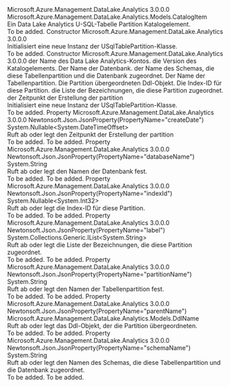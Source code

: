 <Type Name="USqlTablePartition" FullName="Microsoft.Azure.Management.DataLake.Analytics.Models.USqlTablePartition">
  <TypeSignature Language="C#" Value="public class USqlTablePartition : Microsoft.Azure.Management.DataLake.Analytics.Models.CatalogItem" />
  <TypeSignature Language="ILAsm" Value=".class public auto ansi beforefieldinit USqlTablePartition extends Microsoft.Azure.Management.DataLake.Analytics.Models.CatalogItem" />
  <TypeSignature Language="DocId" Value="T:Microsoft.Azure.Management.DataLake.Analytics.Models.USqlTablePartition" />
  <TypeSignature Language="VB.NET" Value="Public Class USqlTablePartition&#xA;Inherits CatalogItem" />
  <TypeSignature Language="F#" Value="type USqlTablePartition = class&#xA;    inherit CatalogItem" />
  <AssemblyInfo>
    <AssemblyName>Microsoft.Azure.Management.DataLake.Analytics</AssemblyName>
    <AssemblyVersion>3.0.0.0</AssemblyVersion>
  </AssemblyInfo>
  <Base>
    <BaseTypeName>Microsoft.Azure.Management.DataLake.Analytics.Models.CatalogItem</BaseTypeName>
  </Base>
  <Interfaces />
  <Docs>
    <summary>
            Ein Data Lake Analytics U-SQL-Tabelle Partition Katalogelement.
            </summary>
    <remarks>To be added.</remarks>
  </Docs>
  <Members>
    <Member MemberName=".ctor">
      <MemberSignature Language="C#" Value="public USqlTablePartition ();" />
      <MemberSignature Language="ILAsm" Value=".method public hidebysig specialname rtspecialname instance void .ctor() cil managed" />
      <MemberSignature Language="DocId" Value="M:Microsoft.Azure.Management.DataLake.Analytics.Models.USqlTablePartition.#ctor" />
      <MemberSignature Language="VB.NET" Value="Public Sub New ()" />
      <MemberType>Constructor</MemberType>
      <AssemblyInfo>
        <AssemblyName>Microsoft.Azure.Management.DataLake.Analytics</AssemblyName>
        <AssemblyVersion>3.0.0.0</AssemblyVersion>
      </AssemblyInfo>
      <Parameters />
      <Docs>
        <summary>
            Initialisiert eine neue Instanz der USqlTablePartition-Klasse.
            </summary>
        <remarks>To be added.</remarks>
      </Docs>
    </Member>
    <Member MemberName=".ctor">
      <MemberSignature Language="C#" Value="public USqlTablePartition (string computeAccountName = null, Nullable&lt;Guid&gt; version = null, string databaseName = null, string schemaName = null, string name = null, Microsoft.Azure.Management.DataLake.Analytics.Models.DdlName parentName = null, Nullable&lt;int&gt; indexId = null, System.Collections.Generic.IList&lt;string&gt; label = null, Nullable&lt;DateTimeOffset&gt; createDate = null);" />
      <MemberSignature Language="ILAsm" Value=".method public hidebysig specialname rtspecialname instance void .ctor(string computeAccountName, valuetype System.Nullable`1&lt;valuetype System.Guid&gt; version, string databaseName, string schemaName, string name, class Microsoft.Azure.Management.DataLake.Analytics.Models.DdlName parentName, valuetype System.Nullable`1&lt;int32&gt; indexId, class System.Collections.Generic.IList`1&lt;string&gt; label, valuetype System.Nullable`1&lt;valuetype System.DateTimeOffset&gt; createDate) cil managed" />
      <MemberSignature Language="DocId" Value="M:Microsoft.Azure.Management.DataLake.Analytics.Models.USqlTablePartition.#ctor(System.String,System.Nullable{System.Guid},System.String,System.String,System.String,Microsoft.Azure.Management.DataLake.Analytics.Models.DdlName,System.Nullable{System.Int32},System.Collections.Generic.IList{System.String},System.Nullable{System.DateTimeOffset})" />
      <MemberSignature Language="VB.NET" Value="Public Sub New (Optional computeAccountName As String = null, Optional version As Nullable(Of Guid) = null, Optional databaseName As String = null, Optional schemaName As String = null, Optional name As String = null, Optional parentName As DdlName = null, Optional indexId As Nullable(Of Integer) = null, Optional label As IList(Of String) = null, Optional createDate As Nullable(Of DateTimeOffset) = null)" />
      <MemberSignature Language="F#" Value="new Microsoft.Azure.Management.DataLake.Analytics.Models.USqlTablePartition : string * Nullable&lt;Guid&gt; * string * string * string * Microsoft.Azure.Management.DataLake.Analytics.Models.DdlName * Nullable&lt;int&gt; * System.Collections.Generic.IList&lt;string&gt; * Nullable&lt;DateTimeOffset&gt; -&gt; Microsoft.Azure.Management.DataLake.Analytics.Models.USqlTablePartition" Usage="new Microsoft.Azure.Management.DataLake.Analytics.Models.USqlTablePartition (computeAccountName, version, databaseName, schemaName, name, parentName, indexId, label, createDate)" />
      <MemberType>Constructor</MemberType>
      <AssemblyInfo>
        <AssemblyName>Microsoft.Azure.Management.DataLake.Analytics</AssemblyName>
        <AssemblyVersion>3.0.0.0</AssemblyVersion>
      </AssemblyInfo>
      <Parameters>
        <Parameter Name="computeAccountName" Type="System.String" />
        <Parameter Name="version" Type="System.Nullable&lt;System.Guid&gt;" />
        <Parameter Name="databaseName" Type="System.String" />
        <Parameter Name="schemaName" Type="System.String" />
        <Parameter Name="name" Type="System.String" />
        <Parameter Name="parentName" Type="Microsoft.Azure.Management.DataLake.Analytics.Models.DdlName" />
        <Parameter Name="indexId" Type="System.Nullable&lt;System.Int32&gt;" />
        <Parameter Name="label" Type="System.Collections.Generic.IList&lt;System.String&gt;" />
        <Parameter Name="createDate" Type="System.Nullable&lt;System.DateTimeOffset&gt;" />
      </Parameters>
      <Docs>
        <param name="computeAccountName">der Name des Data Lake Analytics-Kontos.</param>
        <param name="version">die Version des Katalogelements.</param>
        <param name="databaseName">Der Name der Datenbank.</param>
        <param name="schemaName">der Name des Schemas, die diese Tabellenpartition und die Datenbank zugeordnet.</param>
        <param name="name">Der Name der Tabellenpartition.</param>
        <param name="parentName">Die Partition übergeordneten Ddl-Objekt.</param>
        <param name="indexId">Die Index-ID für diese Partition.</param>
        <param name="label">die Liste der Bezeichnungen, die diese Partition zugeordnet.</param>
        <param name="createDate">der Zeitpunkt der Erstellung der partition</param>
        <summary>
            Initialisiert eine neue Instanz der USqlTablePartition-Klasse.
            </summary>
        <remarks>To be added.</remarks>
      </Docs>
    </Member>
    <Member MemberName="CreateDate">
      <MemberSignature Language="C#" Value="public Nullable&lt;DateTimeOffset&gt; CreateDate { get; set; }" />
      <MemberSignature Language="ILAsm" Value=".property instance valuetype System.Nullable`1&lt;valuetype System.DateTimeOffset&gt; CreateDate" />
      <MemberSignature Language="DocId" Value="P:Microsoft.Azure.Management.DataLake.Analytics.Models.USqlTablePartition.CreateDate" />
      <MemberSignature Language="VB.NET" Value="Public Property CreateDate As Nullable(Of DateTimeOffset)" />
      <MemberSignature Language="F#" Value="member this.CreateDate : Nullable&lt;DateTimeOffset&gt; with get, set" Usage="Microsoft.Azure.Management.DataLake.Analytics.Models.USqlTablePartition.CreateDate" />
      <MemberType>Property</MemberType>
      <AssemblyInfo>
        <AssemblyName>Microsoft.Azure.Management.DataLake.Analytics</AssemblyName>
        <AssemblyVersion>3.0.0.0</AssemblyVersion>
      </AssemblyInfo>
      <Attributes>
        <Attribute>
          <AttributeName>Newtonsoft.Json.JsonProperty(PropertyName="createDate")</AttributeName>
        </Attribute>
      </Attributes>
      <ReturnValue>
        <ReturnType>System.Nullable&lt;System.DateTimeOffset&gt;</ReturnType>
      </ReturnValue>
      <Docs>
        <summary>
            Ruft ab oder legt den Zeitpunkt der Erstellung der partition
            </summary>
        <value>To be added.</value>
        <remarks>To be added.</remarks>
      </Docs>
    </Member>
    <Member MemberName="DatabaseName">
      <MemberSignature Language="C#" Value="public string DatabaseName { get; set; }" />
      <MemberSignature Language="ILAsm" Value=".property instance string DatabaseName" />
      <MemberSignature Language="DocId" Value="P:Microsoft.Azure.Management.DataLake.Analytics.Models.USqlTablePartition.DatabaseName" />
      <MemberSignature Language="VB.NET" Value="Public Property DatabaseName As String" />
      <MemberSignature Language="F#" Value="member this.DatabaseName : string with get, set" Usage="Microsoft.Azure.Management.DataLake.Analytics.Models.USqlTablePartition.DatabaseName" />
      <MemberType>Property</MemberType>
      <AssemblyInfo>
        <AssemblyName>Microsoft.Azure.Management.DataLake.Analytics</AssemblyName>
        <AssemblyVersion>3.0.0.0</AssemblyVersion>
      </AssemblyInfo>
      <Attributes>
        <Attribute>
          <AttributeName>Newtonsoft.Json.JsonProperty(PropertyName="databaseName")</AttributeName>
        </Attribute>
      </Attributes>
      <ReturnValue>
        <ReturnType>System.String</ReturnType>
      </ReturnValue>
      <Docs>
        <summary>
            Ruft ab oder legt den Namen der Datenbank fest.
            </summary>
        <value>To be added.</value>
        <remarks>To be added.</remarks>
      </Docs>
    </Member>
    <Member MemberName="IndexId">
      <MemberSignature Language="C#" Value="public Nullable&lt;int&gt; IndexId { get; set; }" />
      <MemberSignature Language="ILAsm" Value=".property instance valuetype System.Nullable`1&lt;int32&gt; IndexId" />
      <MemberSignature Language="DocId" Value="P:Microsoft.Azure.Management.DataLake.Analytics.Models.USqlTablePartition.IndexId" />
      <MemberSignature Language="VB.NET" Value="Public Property IndexId As Nullable(Of Integer)" />
      <MemberSignature Language="F#" Value="member this.IndexId : Nullable&lt;int&gt; with get, set" Usage="Microsoft.Azure.Management.DataLake.Analytics.Models.USqlTablePartition.IndexId" />
      <MemberType>Property</MemberType>
      <AssemblyInfo>
        <AssemblyName>Microsoft.Azure.Management.DataLake.Analytics</AssemblyName>
        <AssemblyVersion>3.0.0.0</AssemblyVersion>
      </AssemblyInfo>
      <Attributes>
        <Attribute>
          <AttributeName>Newtonsoft.Json.JsonProperty(PropertyName="indexId")</AttributeName>
        </Attribute>
      </Attributes>
      <ReturnValue>
        <ReturnType>System.Nullable&lt;System.Int32&gt;</ReturnType>
      </ReturnValue>
      <Docs>
        <summary>
            Ruft ab oder legt die Index-ID für diese Partition.
            </summary>
        <value>To be added.</value>
        <remarks>To be added.</remarks>
      </Docs>
    </Member>
    <Member MemberName="Label">
      <MemberSignature Language="C#" Value="public System.Collections.Generic.IList&lt;string&gt; Label { get; set; }" />
      <MemberSignature Language="ILAsm" Value=".property instance class System.Collections.Generic.IList`1&lt;string&gt; Label" />
      <MemberSignature Language="DocId" Value="P:Microsoft.Azure.Management.DataLake.Analytics.Models.USqlTablePartition.Label" />
      <MemberSignature Language="VB.NET" Value="Public Property Label As IList(Of String)" />
      <MemberSignature Language="F#" Value="member this.Label : System.Collections.Generic.IList&lt;string&gt; with get, set" Usage="Microsoft.Azure.Management.DataLake.Analytics.Models.USqlTablePartition.Label" />
      <MemberType>Property</MemberType>
      <AssemblyInfo>
        <AssemblyName>Microsoft.Azure.Management.DataLake.Analytics</AssemblyName>
        <AssemblyVersion>3.0.0.0</AssemblyVersion>
      </AssemblyInfo>
      <Attributes>
        <Attribute>
          <AttributeName>Newtonsoft.Json.JsonProperty(PropertyName="label")</AttributeName>
        </Attribute>
      </Attributes>
      <ReturnValue>
        <ReturnType>System.Collections.Generic.IList&lt;System.String&gt;</ReturnType>
      </ReturnValue>
      <Docs>
        <summary>
            Ruft ab oder legt die Liste der Bezeichnungen, die diese Partition zugeordnet.
            </summary>
        <value>To be added.</value>
        <remarks>To be added.</remarks>
      </Docs>
    </Member>
    <Member MemberName="Name">
      <MemberSignature Language="C#" Value="public string Name { get; set; }" />
      <MemberSignature Language="ILAsm" Value=".property instance string Name" />
      <MemberSignature Language="DocId" Value="P:Microsoft.Azure.Management.DataLake.Analytics.Models.USqlTablePartition.Name" />
      <MemberSignature Language="VB.NET" Value="Public Property Name As String" />
      <MemberSignature Language="F#" Value="member this.Name : string with get, set" Usage="Microsoft.Azure.Management.DataLake.Analytics.Models.USqlTablePartition.Name" />
      <MemberType>Property</MemberType>
      <AssemblyInfo>
        <AssemblyName>Microsoft.Azure.Management.DataLake.Analytics</AssemblyName>
        <AssemblyVersion>3.0.0.0</AssemblyVersion>
      </AssemblyInfo>
      <Attributes>
        <Attribute>
          <AttributeName>Newtonsoft.Json.JsonProperty(PropertyName="partitionName")</AttributeName>
        </Attribute>
      </Attributes>
      <ReturnValue>
        <ReturnType>System.String</ReturnType>
      </ReturnValue>
      <Docs>
        <summary>
            Ruft ab oder legt den Namen der Tabellenpartition fest.
            </summary>
        <value>To be added.</value>
        <remarks>To be added.</remarks>
      </Docs>
    </Member>
    <Member MemberName="ParentName">
      <MemberSignature Language="C#" Value="public Microsoft.Azure.Management.DataLake.Analytics.Models.DdlName ParentName { get; set; }" />
      <MemberSignature Language="ILAsm" Value=".property instance class Microsoft.Azure.Management.DataLake.Analytics.Models.DdlName ParentName" />
      <MemberSignature Language="DocId" Value="P:Microsoft.Azure.Management.DataLake.Analytics.Models.USqlTablePartition.ParentName" />
      <MemberSignature Language="VB.NET" Value="Public Property ParentName As DdlName" />
      <MemberSignature Language="F#" Value="member this.ParentName : Microsoft.Azure.Management.DataLake.Analytics.Models.DdlName with get, set" Usage="Microsoft.Azure.Management.DataLake.Analytics.Models.USqlTablePartition.ParentName" />
      <MemberType>Property</MemberType>
      <AssemblyInfo>
        <AssemblyName>Microsoft.Azure.Management.DataLake.Analytics</AssemblyName>
        <AssemblyVersion>3.0.0.0</AssemblyVersion>
      </AssemblyInfo>
      <Attributes>
        <Attribute>
          <AttributeName>Newtonsoft.Json.JsonProperty(PropertyName="parentName")</AttributeName>
        </Attribute>
      </Attributes>
      <ReturnValue>
        <ReturnType>Microsoft.Azure.Management.DataLake.Analytics.Models.DdlName</ReturnType>
      </ReturnValue>
      <Docs>
        <summary>
            Ruft ab oder legt das Ddl-Objekt, der die Partition übergeordneten.
            </summary>
        <value>To be added.</value>
        <remarks>To be added.</remarks>
      </Docs>
    </Member>
    <Member MemberName="SchemaName">
      <MemberSignature Language="C#" Value="public string SchemaName { get; set; }" />
      <MemberSignature Language="ILAsm" Value=".property instance string SchemaName" />
      <MemberSignature Language="DocId" Value="P:Microsoft.Azure.Management.DataLake.Analytics.Models.USqlTablePartition.SchemaName" />
      <MemberSignature Language="VB.NET" Value="Public Property SchemaName As String" />
      <MemberSignature Language="F#" Value="member this.SchemaName : string with get, set" Usage="Microsoft.Azure.Management.DataLake.Analytics.Models.USqlTablePartition.SchemaName" />
      <MemberType>Property</MemberType>
      <AssemblyInfo>
        <AssemblyName>Microsoft.Azure.Management.DataLake.Analytics</AssemblyName>
        <AssemblyVersion>3.0.0.0</AssemblyVersion>
      </AssemblyInfo>
      <Attributes>
        <Attribute>
          <AttributeName>Newtonsoft.Json.JsonProperty(PropertyName="schemaName")</AttributeName>
        </Attribute>
      </Attributes>
      <ReturnValue>
        <ReturnType>System.String</ReturnType>
      </ReturnValue>
      <Docs>
        <summary>
            Ruft ab oder legt den Namen des Schemas, die diese Tabellenpartition und die Datenbank zugeordnet.
            </summary>
        <value>To be added.</value>
        <remarks>To be added.</remarks>
      </Docs>
    </Member>
  </Members>
</Type>